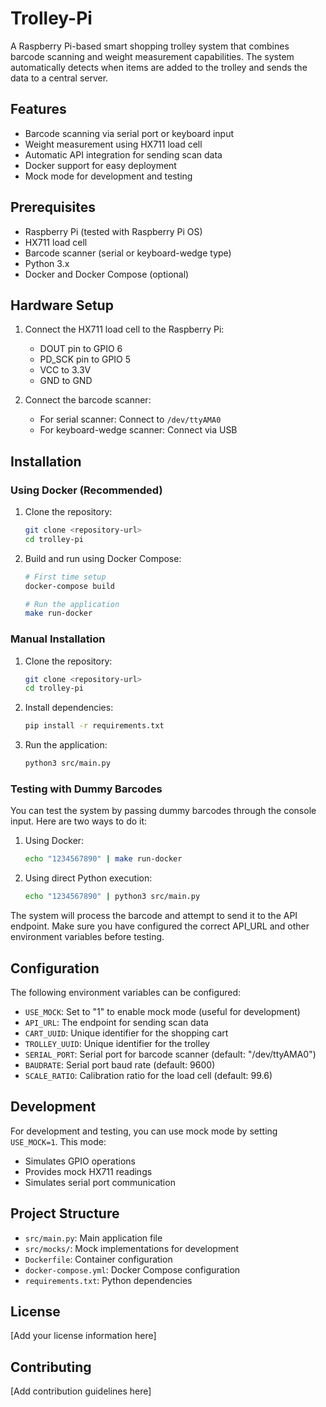 # Trolley-Pi

A Raspberry Pi-based smart shopping trolley system that combines barcode scanning and weight measurement capabilities. The system automatically detects when items are added to the trolley and sends the data to a central server.

## Features

- Barcode scanning via serial port or keyboard input
- Weight measurement using HX711 load cell
- Automatic API integration for sending scan data
- Docker support for easy deployment
- Mock mode for development and testing

## Prerequisites

- Raspberry Pi (tested with Raspberry Pi OS)
- HX711 load cell
- Barcode scanner (serial or keyboard-wedge type)
- Python 3.x
- Docker and Docker Compose (optional)

## Hardware Setup

1. Connect the HX711 load cell to the Raspberry Pi:
   - DOUT pin to GPIO 6
   - PD_SCK pin to GPIO 5
   - VCC to 3.3V
   - GND to GND

2. Connect the barcode scanner:
   - For serial scanner: Connect to `/dev/ttyAMA0`
   - For keyboard-wedge scanner: Connect via USB

## Installation

### Using Docker (Recommended)

1. Clone the repository:
   ```bash
   git clone <repository-url>
   cd trolley-pi
   ```

2. Build and run using Docker Compose:
   ```bash
   # First time setup
   docker-compose build
   
   # Run the application
   make run-docker
   ```

### Manual Installation

1. Clone the repository:
   ```bash
   git clone <repository-url>
   cd trolley-pi
   ```

2. Install dependencies:
   ```bash
   pip install -r requirements.txt
   ```

3. Run the application:
   ```bash
   python3 src/main.py
   ```

### Testing with Dummy Barcodes

You can test the system by passing dummy barcodes through the console input. Here are two ways to do it:

1. Using Docker:
   ```bash
   echo "1234567890" | make run-docker
   ```

2. Using direct Python execution:
   ```bash
   echo "1234567890" | python3 src/main.py
   ```

The system will process the barcode and attempt to send it to the API endpoint. Make sure you have configured the correct API_URL and other environment variables before testing.

## Configuration

The following environment variables can be configured:

- `USE_MOCK`: Set to "1" to enable mock mode (useful for development)
- `API_URL`: The endpoint for sending scan data
- `CART_UUID`: Unique identifier for the shopping cart
- `TROLLEY_UUID`: Unique identifier for the trolley
- `SERIAL_PORT`: Serial port for barcode scanner (default: "/dev/ttyAMA0")
- `BAUDRATE`: Serial port baud rate (default: 9600)
- `SCALE_RATIO`: Calibration ratio for the load cell (default: 99.6)

## Development

For development and testing, you can use mock mode by setting `USE_MOCK=1`. This mode:
- Simulates GPIO operations
- Provides mock HX711 readings
- Simulates serial port communication

## Project Structure

- `src/main.py`: Main application file
- `src/mocks/`: Mock implementations for development
- `Dockerfile`: Container configuration
- `docker-compose.yml`: Docker Compose configuration
- `requirements.txt`: Python dependencies

## License

[Add your license information here]

## Contributing

[Add contribution guidelines here]
